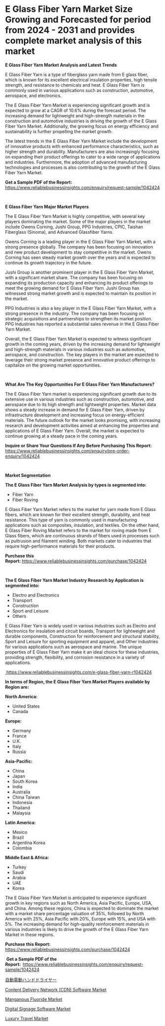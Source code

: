 <p><h1>E Glass Fiber Yarn Market Size Growing and Forecasted for period from 2024 - 2031 and provides complete market analysis of this market</h1></p><p><strong>E Glass Fiber Yarn Market Analysis and Latest Trends</strong></p>
<p><p>E Glass Fiber Yarn is a type of fiberglass yarn made from E glass fiber, which is known for its excellent electrical insulation properties, high tensile strength, and resistance to chemicals and heat. E Glass Fiber Yarn is commonly used in various applications such as construction, automotive, aerospace, and electronics.</p><p>The E Glass Fiber Yarn Market is experiencing significant growth and is expected to grow at a CAGR of 10.6% during the forecast period. The increasing demand for lightweight and high-strength materials in the construction and automotive industries is driving the growth of the E Glass Fiber Yarn Market. Additionally, the growing focus on energy efficiency and sustainability is further propelling the market growth.</p><p>The latest trends in the E Glass Fiber Yarn Market include the development of innovative products with enhanced performance characteristics, such as higher strength and durability. Manufacturers are also increasingly focusing on expanding their product offerings to cater to a wide range of applications and industries. Furthermore, the adoption of advanced manufacturing technologies and processes is also contributing to the growth of the E Glass Fiber Yarn Market.</p></p>
<p><strong>Get a Sample PDF of the Report:&nbsp;</strong> <a href="https://www.reliablebusinessinsights.com/enquiry/request-sample/1042424">https://www.reliablebusinessinsights.com/enquiry/request-sample/1042424</a></p>
<p>&nbsp;</p>
<p><strong>E Glass Fiber Yarn Major Market Players</strong></p>
<p><p>The E Glass Fiber Yarn Market is highly competitive, with several key players dominating the market. Some of the major players in the market include Owens Corning, Jushi Group, PPG Industries, CPIC, Taishan Fiberglass (Sinoma), and Advanced Glassfiber Yarns.</p><p>Owens Corning is a leading player in the E Glass Fiber Yarn Market, with a strong presence globally. The company has been focusing on innovation and new product development to stay competitive in the market. Owens Corning has seen steady market growth over the years and is expected to continue its growth trajectory in the future.</p><p>Jushi Group is another prominent player in the E Glass Fiber Yarn Market, with a significant market share. The company has been focusing on expanding its production capacity and enhancing its product offerings to meet the growing demand for E Glass Fiber Yarn. Jushi Group has witnessed strong market growth and is expected to maintain its position in the market.</p><p>PPG Industries is also a key player in the E Glass Fiber Yarn Market, with a strong presence in the industry. The company has been focusing on strategic acquisitions and partnerships to strengthen its market position. PPG Industries has reported a substantial sales revenue in the E Glass Fiber Yarn Market.</p><p>Overall, the E Glass Fiber Yarn Market is expected to witness significant growth in the coming years, driven by the increasing demand for lightweight and high-strength materials in various industries such as automotive, aerospace, and construction. The key players in the market are expected to leverage their strong market presence and innovative product offerings to capitalize on the growing market opportunities.</p></p>
<p>&nbsp;</p>
<p><strong>What Are The Key Opportunities For E Glass Fiber Yarn Manufacturers?</strong></p>
<p><p>The E Glass Fiber Yarn market is experiencing significant growth due to its extensive use in various industries such as construction, automotive, and aerospace due to its high strength and lightweight properties. Market data shows a steady increase in demand for E Glass Fiber Yarn, driven by infrastructure development and increasing focus on energy-efficient materials. The future outlook for the market looks promising, with increasing research and development activities aimed at enhancing the properties and applications of E Glass Fiber Yarn. Overall, the market is expected to continue growing at a steady pace in the coming years.</p></p>
<p><strong>Inquire or Share Your Questions If Any Before Purchasing This Report:</strong> <a href="https://www.reliablebusinessinsights.com/enquiry/pre-order-enquiry/1042424">https://www.reliablebusinessinsights.com/enquiry/pre-order-enquiry/1042424</a></p>
<p>&nbsp;</p>
<p><strong>Market Segmentation</strong></p>
<p><strong>The E Glass Fiber Yarn Market Analysis by types is segmented into:</strong></p>
<p><ul><li>Fiber Yarn</li><li>Fiber Roving</li></ul></p>
<p><p>E Glass Fiber Yarn Market refers to the market for yarn made from E Glass fibers, which are known for their excellent strength, durability, and heat resistance. This type of yarn is commonly used in manufacturing applications such as composites, insulation, and textiles. On the other hand, E Glass Fiber Roving Market refers to the market for roving made from E Glass fibers, which are continuous strands of fibers used in processes such as pultrusion and filament winding. Both markets cater to industries that require high-performance materials for their products.</p></p>
<p><strong>Purchase this Report:&nbsp;</strong><a href="https://www.reliablebusinessinsights.com/purchase/1042424">https://www.reliablebusinessinsights.com/purchase/1042424</a></p>
<p>&nbsp;</p>
<p><strong>The E Glass Fiber Yarn Market Industry Research by Application is segmented into:</strong></p>
<p><ul><li>Electro and Electronics</li><li>Transport</li><li>Construction</li><li>Sport and Leisure</li><li>Others</li></ul></p>
<p><p>E Glass Fiber Yarn is widely used in various industries such as Electro and Electronics for insulation and circuit boards, Transport for lightweight and durable components, Construction for reinforcement and structural stability, Sport and Leisure for sporting equipment and apparel, and Other industries for various applications such as aerospace and marine. The unique properties of E Glass Fiber Yarn make it an ideal choice for these industries, providing strength, flexibility, and corrosion resistance in a variety of applications.</p></p>
<p><a href="https://www.reliablebusinessinsights.com/e-glass-fiber-yarn-r1042424">&nbsp;https://www.reliablebusinessinsights.com/e-glass-fiber-yarn-r1042424</a></p>
<p><strong>In terms of Region, the E Glass Fiber Yarn Market Players available by Region are:</strong></p>
<p>
    <p> <strong> North America: </strong>
        <ul>
            <li>United States</li>
            <li>Canada</li>
        </ul>
        </p> 
    <p> <strong> Europe: </strong>
        <ul>
            <li>Germany</li>
            <li>France</li>
            <li>U.K.</li>
            <li>Italy</li>
            <li>Russia</li>
        </ul>
        </p> 
    <p> <strong> Asia-Pacific: </strong>
        <ul>
            <li>China</li>
            <li>Japan</li>
            <li>South Korea</li>
            <li>India</li>
            <li>Australia</li>
            <li>China Taiwan</li>
            <li>Indonesia</li>
            <li>Thailand</li>
            <li>Malaysia</li>
        </ul>
        </p> 
    <p> <strong> Latin America: </strong>
        <ul>
            <li>Mexico</li>
            <li>Brazil</li>
            <li>Argentina Korea</li>
            <li>Colombia</li>
        </ul>
        </p> 
    <p> <strong> Middle East & Africa: </strong>
        <ul>
            <li>Turkey</li>
            <li>Saudi</li>
            <li>Arabia</li>
            <li>UAE</li>
            <li>Korea</li>
        </ul>
    </p>
    </p>
<p><p>The E Glass Fiber Yarn Market is anticipated to experience significant growth in key regions such as North America, Asia Pacific, Europe, USA, and China. Among these regions, China is expected to dominate the market with a market share percentage valuation of 35%, followed by North America with 25%, Asia Pacific with 20%, Europe with 15%, and USA with 5%. The increasing demand for high-quality reinforcement materials in various industries is likely to drive the growth of the E Glass Fiber Yarn Market in these regions.</p></p>
<p><strong>Purchase this Report: </strong><a href="https://www.reliablebusinessinsights.com/purchase/1042424">https://www.reliablebusinessinsights.com/purchase/1042424</a></p>
<p>&nbsp;<strong>Get a Sample PDF of the Report:&nbsp;&nbsp;</strong><a href="https://www.reliablebusinessinsights.com/enquiry/request-sample/1042424">https://www.reliablebusinessinsights.com/enquiry/request-sample/1042424</a></p>
<p><strong></strong></p>
<p><p><a href="https://medium.com/@redsalmon1949/2024%E5%B9%B4%E3%81%8B%E3%82%892031%E5%B9%B4%E3%81%BE%E3%81%A7%E3%81%AE%E6%9C%9F%E9%96%93%E3%81%AE%E8%87%AA%E5%8B%95%E9%9B%BB%E5%8B%95%E3%83%8F%E3%83%B3%E3%83%89%E3%83%89%E3%83%A9%E3%82%A4%E3%83%A4%E3%83%BC%E3%81%AE%E5%B8%82%E5%A0%B4%E5%8B%95%E5%90%91%E3%81%A8%E5%B8%82%E5%A0%B4%E5%88%86%E6%9E%90%E3%82%92%E4%BA%88%E6%B8%AC%E3%81%95%E3%82%8C%E3%81%A6%E3%81%84%E3%81%BE%E3%81%99-9d9ee90bb15a">自動電動ハンドドライヤー</a></p><p><a href="https://www.linkedin.com/pulse/content-delivery-network-cdn-software-market-share-evolution-ubcvc">Content Delivery Network (CDN) Software Market</a></p><p><a href="https://www.linkedin.com/pulse/manganous-fluoride-market-analysis-examines-its-scope-growth-p8rwf">Manganous Fluoride Market</a></p><p><a href="https://github.com/crlaem461/Market-Research-Report-List-1/blob/main/digital-signage-software-market.md">Digital Signage Software Market</a></p><p><a href="https://github.com/refatkhan11277/Market-Research-Report-List-1/blob/main/luxury-travel-market.md">Luxury Travel Market</a></p></p>
